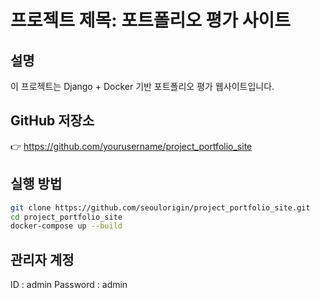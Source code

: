# 프로젝트 제목: 포트폴리오 평가 사이트

## 설명
이 프로젝트는 Django + Docker 기반 포트폴리오 평가 웹사이트입니다.

## GitHub 저장소
👉 https://github.com/yourusername/project_portfolio_site

## 실행 방법
```bash
git clone https://github.com/seoulorigin/project_portfolio_site.git
cd project_portfolio_site
docker-compose up --build
```

## 관리자 계정
ID : admin
Password : admin

